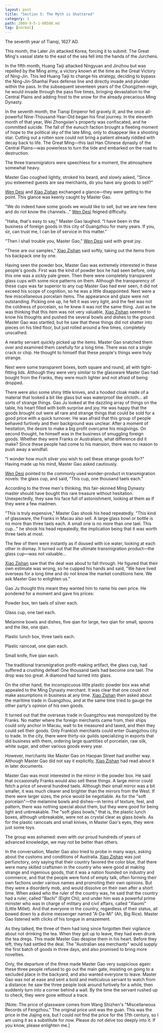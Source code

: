 ```yaml
---
layout: post
title: "Section 5: The Myth is Shattered"
category: 1
path: 2009-9-5-1-00500.md
tag: [normal]
---
```


The seventh year of Tianqi, 1627 AD.

This month, the Later Jin attacked Korea, forcing it to submit. The Great Ming's vassal state to the east of the sea fell into the hands of the Jurchens.

In the fifth month, Huang Taiji attacked Ningyuan and Jinzhou but was repelled by the Ming army, a victory known at the time as the Great Victory of Ning-Jin. This led Huang Taiji to change his strategy, deciding to bypass the Ning-Jin-Shanhai Pass defense line and directly invade and plunder within the pass. In the subsequent seventeen years of the Chongzhen reign, he would invade through the pass five times, bringing devastation to the Central Plains and adding frost to the snow for the already precarious Ming Dynasty.

In the seventh month, the Tianqi Emperor fell gravely ill, and the once all-powerful Nine-Thousand-Year-Old began his final journey. In the eleventh month of that year, Wei Zhongxian's property was confiscated, and he committed suicide. The fall of the eunuch faction brought a fleeting moment of hope to the political sky of the late Ming, only to disappear like a shooting star. Cutting out a rotten sore could not bring a patient already riddled with decay back to life. The Great Ming—this last Han Chinese dynasty of the Central Plains—was powerless to turn the tide and embarked on the road to destruction.

The three transmigrators were speechless for a moment, the atmosphere somewhat heavy.

Master Gao coughed lightly, stroked his beard, and slowly asked, "Since you esteemed guests are sea merchants, do you have any goods to sell?"

[Wen Desi][y002] and [Xiao Zishan][y001] exchanged a glance—they were getting to the point. This glance was keenly caught by Master Gao.

"We do indeed have some goods we would like to sell, but we are new here and do not know the channels..." [Wen Desi][y002] feigned difficulty.

"Haha, that's easy to say," Master Gao laughed. "I have been in the business of foreign goods in this city of Guangzhou for many years. If you, sir, can trust me, I can be of service in this matter."

"Then I shall trouble you, Master Gao," [Wen Desi][y002] said with great joy.

"These are our samples," [Xiao Zishan][y001] said softly, taking out the items from his backpack one by one.

Having seen the powder box, Master Gao was extremely interested in these people's goods. First was the kind of powder box he had seen before, only this one was a sickly pale green. Then there were completely transparent glass cups with some nice patterns on them. Although the transparency of these cups was far superior to any cup Master Gao had ever seen, it did not exceed his scope of cognition, so he was a little disappointed. Next were a few miscellaneous porcelain items. The appearance and glaze were not outstanding. Picking one up, he felt it was very light, and the feel was not the coldness of porcelain, so he knew it was not the same thing. Just as he was thinking that this item was not very valuable, [Xiao Zishan][y001] seemed to know his thoughts and pushed the several bowls and dishes to the ground. Master Gao was startled, but he saw that these things did not shatter into pieces on his tiled floor, but just rolled around a few times, completely unscathed.

A nearby servant quickly picked up the items. Master Gao snatched them over and examined them carefully for a long time. There was not a single crack or chip. He thought to himself that these people's things were truly strange.

Next were some transparent boxes, both square and round, all with tight-fitting lids. Although they were very similar to the glassware Master Gao had bought from the Franks, they were much lighter and not afraid of being dropped.

There were also some shiny little knives, and a hooded cloak made of a material that looked a bit like glass but was waterproof like oilcloth... all sorts of strange things. Gao Ju looked at the dazzling array of things on the table, his heart filled with both surprise and joy. He was happy that the goods brought out were all rare and strange things that could be sold for a good price with a quick turnover. He was afraid that this group of people behaved furtively and their background was unclear. After a moment of hesitation, the desire to make a big profit overcame his misgivings. On second thought, he himself was in the business of smuggling foreign goods. Whether they were Franks or Australians, what difference did it make? Since these people had come to his mansion, there was no reason to push away a windfall.

"I wonder how much silver you wish to sell these strange goods for?" Having made up his mind, Master Gao asked cautiously.

[Wen Desi][y002] pointed to the commonly used wonder-product in transmigration novels: the glass cup, and said, "This cup, one thousand taels each."

According to the three men's thinking, this fair-skinned Ming Dynasty master should have bought this rare treasure without hesitation. Unexpectedly, they saw his face full of astonishment, looking at them as if they were a few madmen.

"This is truly expensive," Master Gao shook his head repeatedly. "This kind of glassware, the Franks in Macau also sell. A large glass bowl or bottle is no more than three taels each. A small one is no more than one tael. This cup..." he shook his head repeatedly, the implication being that it was worth three taels at most.

The few of them were instantly as if doused with ice water, looking at each other in dismay. It turned out that the ultimate transmigration product—the glass cup—was not valuable...

[Xiao Zishan][y001] saw that the deal was about to fall through. He figured that their own estimate was wrong, so he cupped his hands and said, "We have lived overseas for a long time and do not know the market conditions here. We ask Master Gao to enlighten us."

Gao Ju thought this meant they wanted him to name his own price. He pondered for a moment and gave his prices:

Powder box, ten taels of silver each.

Glass cup, one tael each.

Melamine bowls and dishes, five qian for large, two qian for small, spoons and the like, one qian.

Plastic lunch box, three taels each.

Plastic raincoat, one qian each.

Small knife, five qian each.

The traditional transmigration profit-making artifact, the glass cup, had suffered a crushing defeat! One thousand taels had become one tael. The drop was too great. A diamond had turned into glass.

On the other hand, the inconspicuous little plastic powder box was what appealed to the Ming Dynasty merchant. It was clear that one could not make assumptions in business at any time. [Xiao Zishan][y001] then asked about the maritime trade in Guangzhou, and at the same time tried to gauge the other party's opinion of his own goods.

It turned out that the overseas trade in Guangzhou was monopolized by the Franks. No matter where the foreign merchants came from, their ships could only anchor in Macau, wait to be measured and taxed, and then they could sell their goods. Only Frankish merchants could enter Guangzhou city to trade. In the city, there were thirty-six guilds specializing in exports that did business with them, ordering large quantities of porcelain, raw silk, white sugar, and other various goods every year.

However, merchants like Master Gao on Haopan Street had another way. Although Master Gao did not say it explicitly, [Xiao Zishan][y001] had read about it in later documents.

Master Gao was most interested in the mirror in the powder box. He said that occasionally Franks would also sell these things. A large mirror could fetch a price of several hundred taels. Although their small mirror was a bit smaller, it was much clearer and brighter than the mirrors from the West. If there were larger sizes, the price would be negotiable. As for the "soft porcelain"—the melamine bowls and dishes—in terms of texture, feel, and pattern, there was nothing special about them, but they were good for being light and unbreakable. The "soft glass bowls," that is, the plastic lunch boxes, although unbreakable, were not as crystal clear as glass bowls. As for the plastic raincoats and small knives, in Master Gao's eyes, they were just some toys.

The group was ashamed: even with our proud hundreds of years of advanced knowledge, we may not be better than others.

In the conversation, Master Gao also tried to probe in many ways, asking about the customs and conditions of Australia. [Xiao Zishan][y001] was just perfunctory, only saying that their country favored the color blue, that there were many skilled craftsmen in the country who were good at making strange and ingenious goods, that it was a nation founded on industry and commerce, and that the people were fond of empty talk, often forming their own factions under various names and promoting their own opinions. But they were a disorderly mob, and would dissolve on their own after a short time. When asked who the ruler of the country was, he said that the country had a ruler, called "Bachi" (Eight Chi), and under him was a powerful prime minister who was in charge of military and civil affairs, called "Xiaomi" (Little Millet). And that everyone in the country, regardless of their status, all bowed down to a divine messenger named "A-Da-Mi" (Ah, Big Rice). Master Gao listened with clicks of his tongue in amazement.

As they talked, the three of them had long since forgotten their vigilance about not drinking the tea. When they got up to leave, they had even drunk the tea dregs. This made Master Gao despise them in his heart. Before they left, they had settled the deal. The "Australian sea merchants" would supply the first batch of goods in three days, and also promised to bring more novelties.

Only, the departure of the three made Master Gao very suspicious again: these three people refused to go out the main gate, insisting on going to a secluded place in the backyard, and also wanted everyone to leave. Master Gao was not at ease and sent a bold and meticulous servant to watch from a distance: he saw the three people look around furtively for a while, then suddenly turn into a corner behind a wall. By the time the servant rushed up to check, they were gone without a trace.

[Note: The price of glassware comes from Wang Shizhen's "Miscellaneous Records of Fengzhou." The original price unit was the guan. This was the price in the Jiajing era, but I could not find the price for the 17th century, so I am using it as a substitute for now. Please do not delve too deeply into it. If you know, please enlighten me.]

[y001]: /characters/y001 "萧子山"
[y002]: /characters/y002 "文德嗣"